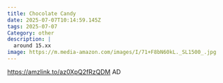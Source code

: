 ```yaml
---
title: Chocolate Candy
date: 2025-07-07T10:14:59.145Z
tags: 2025-07-07
Category: other
description: |
  around 15.xx
image: https://m.media-amazon.com/images/I/71+F8bN60kL._SL1500_.jpg
---
```

https://amzlink.to/az0XpQ2fRzQDM
AD
